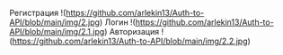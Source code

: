 Регистрация
!(https://github.com/arlekin13/Auth-to-API/blob/main/img/2.jpg)
Логин
!(https://github.com/arlekin13/Auth-to-API/blob/main/img/2.1.jpg)
Авторизация
!(https://github.com/arlekin13/Auth-to-API/blob/main/img/2.2.jpg)
